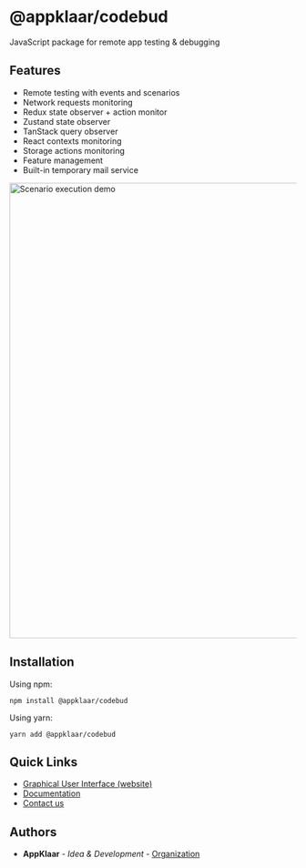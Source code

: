 # @appklaar/codebud

JavaScript package for remote app testing & debugging

## Features
* Remote testing with events and scenarios
* Network requests monitoring
* Redux state observer + action monitor
* Zustand state observer
* TanStack query observer
* React contexts monitoring
* Storage actions monitoring
* Feature management
* Built-in temporary mail service

<img width="800" alt="Scenario execution demo" src="https://github.com/Appklaar/CodeBud/assets/81921589/d4dd2e24-49be-45d5-b210-aa04305cc6f5">

## Installation

Using npm:

```
npm install @appklaar/codebud
```

Using yarn:

```
yarn add @appklaar/codebud
```

## Quick Links

* [Graphical User Interface (website)](https://codebud.io/)
* [Documentation](https://docs.codebud.io/)
* [Contact us](https://t.me/appklaar)

## Authors

* **AppKlaar** - *Idea & Development* - [Organization](https://www.appklaar.com/)